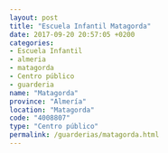 ```yaml
---
layout: post
title: "Escuela Infantil Matagorda"
date: 2017-09-20 20:57:05 +0200
categories:
- Escuela Infantil
- almeria
- matagorda
- Centro público
- guarderia
name: "Matagorda"
province: "Almería"
location: "Matagorda"
code: "4008807"
type: "Centro público"
permalink: /guarderias/matagorda.html
---
```

